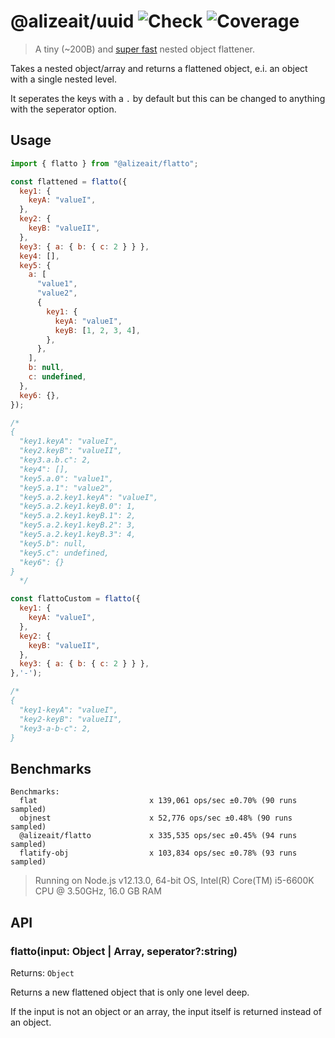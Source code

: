 # @alizeait/uuid ![Check](https://github.com/alizeait/flatto/workflows/Check/badge.svg) ![Coverage](https://img.shields.io/codecov/c/github/alizeait/flatto)

> A tiny (~200B) and [super fast](#benchmarks) nested object flattener.

Takes a nested object/array and returns a flattened object, e.i. an object with a single nested level.

It seperates the keys with a `.` by default but this can be changed to anything with the seperator option.

## Usage

```js
import { flatto } from "@alizeait/flatto";

const flattened = flatto({
  key1: {
    keyA: "valueI",
  },
  key2: {
    keyB: "valueII",
  },
  key3: { a: { b: { c: 2 } } },
  key4: [],
  key5: {
    a: [
      "value1",
      "value2",
      {
        key1: {
          keyA: "valueI",
          keyB: [1, 2, 3, 4],
        },
      },
    ],
    b: null,
    c: undefined,
  },
  key6: {},
});

/*
{
  "key1.keyA": "valueI",
  "key2.keyB": "valueII",
  "key3.a.b.c": 2,
  "key4": [],
  "key5.a.0": "value1",
  "key5.a.1": "value2",
  "key5.a.2.key1.keyA": "valueI",
  "key5.a.2.key1.keyB.0": 1,
  "key5.a.2.key1.keyB.1": 2,
  "key5.a.2.key1.keyB.2": 3,
  "key5.a.2.key1.keyB.3": 4,
  "key5.b": null,
  "key5.c": undefined,
  "key6": {}
}
  */

const flattoCustom = flatto({
  key1: {
    keyA: "valueI",
  },
  key2: {
    keyB: "valueII",
  },
  key3: { a: { b: { c: 2 } } },
},'-');

/*
{
  "key1-keyA": "valueI",
  "key2-keyB": "valueII",
  "key3-a-b-c": 2,
}
```

## Benchmarks

```
Benchmarks:
  flat                         x 139,061 ops/sec ±0.70% (90 runs sampled)
  objnest                      x 52,776 ops/sec ±0.48% (90 runs sampled)
  @alizeait/flatto             x 335,535 ops/sec ±0.45% (94 runs sampled)
  flatify-obj                  x 103,834 ops/sec ±0.78% (93 runs sampled)
```

> Running on Node.js v12.13.0, 64-bit OS, Intel(R) Core(TM) i5-6600K CPU @ 3.50GHz, 16.0 GB RAM

## API

### flatto(input: Object | Array, seperator?:string)

Returns: `Object`

Returns a new flattened object that is only one level deep.

If the input is not an object or an array, the input itself is returned instead of an object.
